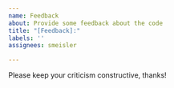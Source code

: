 ```yaml
---
name: Feedback
about: Provide some feedback about the code
title: "[Feedback]:"
labels: ''
assignees: smeisler

---
```


Please keep your criticism constructive, thanks!
